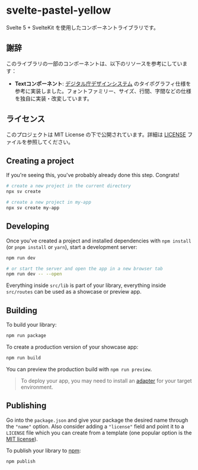 # svelte-pastel-yellow

Svelte 5 + SvelteKit を使用したコンポーネントライブラリです。

## 謝辞

このライブラリの一部のコンポーネントは、以下のリソースを参考にしています：

- **Textコンポーネント**: [デジタル庁デザインシステム](https://design.digital.go.jp/foundations/typography/) のタイポグラフィ仕様を参考に実装しました。フォントファミリー、サイズ、行間、字間などの仕様を独自に実装・改変しています。

## ライセンス

このプロジェクトは MIT License の下で公開されています。詳細は [LICENSE](./LICENSE) ファイルを参照してください。

## Creating a project

If you're seeing this, you've probably already done this step. Congrats!

```bash
# create a new project in the current directory
npx sv create

# create a new project in my-app
npx sv create my-app
```

## Developing

Once you've created a project and installed dependencies with `npm install` (or `pnpm install` or `yarn`), start a development server:

```bash
npm run dev

# or start the server and open the app in a new browser tab
npm run dev -- --open
```

Everything inside `src/lib` is part of your library, everything inside `src/routes` can be used as a showcase or preview app.

## Building

To build your library:

```bash
npm run package
```

To create a production version of your showcase app:

```bash
npm run build
```

You can preview the production build with `npm run preview`.

> To deploy your app, you may need to install an [adapter](https://svelte.dev/docs/kit/adapters) for your target environment.

## Publishing

Go into the `package.json` and give your package the desired name through the `"name"` option. Also consider adding a `"license"` field and point it to a `LICENSE` file which you can create from a template (one popular option is the [MIT license](https://opensource.org/license/mit/)).

To publish your library to [npm](https://www.npmjs.com):

```bash
npm publish
```

